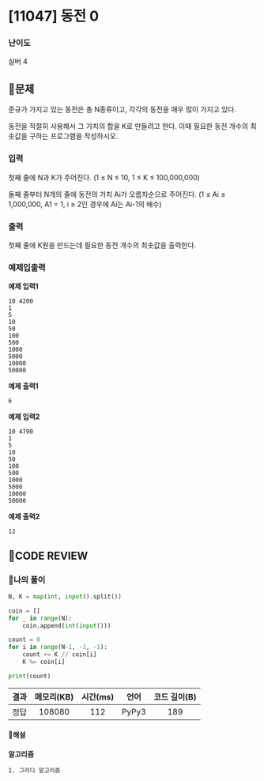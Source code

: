 # [11047] 동전 0

### **난이도**
실버 4
## **📝문제**
준규가 가지고 있는 동전은 총 N종류이고, 각각의 동전을 매우 많이 가지고 있다.

동전을 적절히 사용해서 그 가치의 합을 K로 만들려고 한다. 이때 필요한 동전 개수의 최솟값을 구하는 프로그램을 작성하시오.
### **입력**
첫째 줄에 N과 K가 주어진다. (1 ≤ N ≤ 10, 1 ≤ K ≤ 100,000,000)

둘째 줄부터 N개의 줄에 동전의 가치 Ai가 오름차순으로 주어진다. (1 ≤ Ai ≤ 1,000,000, A1 = 1, i ≥ 2인 경우에 Ai는 Ai-1의 배수)
### **출력**
첫째 줄에 K원을 만드는데 필요한 동전 개수의 최솟값을 출력한다.
### **예제입출력**

**예제 입력1**

```
10 4200
1
5
10
50
100
500
1000
5000
10000
50000
```

**예제 출력1**

```
6
```

**예제 입력2**

```
10 4790
1
5
10
50
100
500
1000
5000
10000
50000
```

**예제 출력2**

```
12
```

## **🧐CODE REVIEW**

### **🧾나의 풀이**

```python
N, K = map(int, input().split())

coin = []
for _ in range(N):
    coin.append(int(input()))

count = 0
for i in range(N-1, -1, -1):
    count += K // coin[i]
    K %= coin[i]

print(count)
```

결과	| 메모리(KB) |	시간(ms) |	언어 |	코드 길이(B)
:----:|:-----:|:-----:|:-----:|:--------:
정답|108080|112|PyPy3|189
#### **📝해설**

**알고리즘**
```
1. 그리디 알고리즘
```